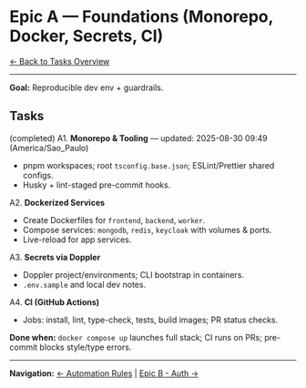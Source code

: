 # Epic A — Foundations (Monorepo, Docker, Secrets, CI)

[← Back to Tasks Overview](./Readme.md)

---

**Goal:** Reproducible dev env + guardrails.

## Tasks

(completed) A1. **Monorepo & Tooling** — updated: 2025-08-30 09:49 (America/Sao_Paulo)

* pnpm workspaces; root `tsconfig.base.json`; ESLint/Prettier shared configs.
* Husky + lint-staged pre-commit hooks.

A2. **Dockerized Services**

* Create Dockerfiles for `frontend`, `backend`, `worker`.
* Compose services: `mongodb`, `redis`, `keycloak` with volumes & ports.
* Live-reload for app services.

A3. **Secrets via Doppler**

* Doppler project/environments; CLI bootstrap in containers.
* `.env.sample` and local dev notes.

A4. **CI (GitHub Actions)**

* Jobs: install, lint, type-check, tests, build images; PR status checks.

**Done when:** `docker compose up` launches full stack; CI runs on PRs; pre-commit blocks style/type errors.

---

**Navigation:** [← Automation Rules](./00-automation-rules.md) | [Epic B - Auth →](./02-epic-b-auth.md)